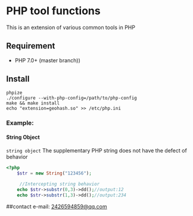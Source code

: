 # PHP tool functions  

This is an extension of various common tools in PHP

## Requirement
- PHP 7.0+  (master branch))

## Install
```shell
phpize
./configure --with-php-config=/path/to/php-config 
make && make install
echo "extension=geohash.so" >> /etc/php.ini
```
### Example: 

#### String Object 

`string object` The supplementary PHP string does not have the defect of behavior  

```php
<?php
    $str = new String("123456");
    
     //Intercepting string behavior
    echo $str->substr(0,3)->dd();//output:12
    echo $str->substr(1,3)->dd();//output:234
```

##contact
e-mail: 2426594859@qq.com